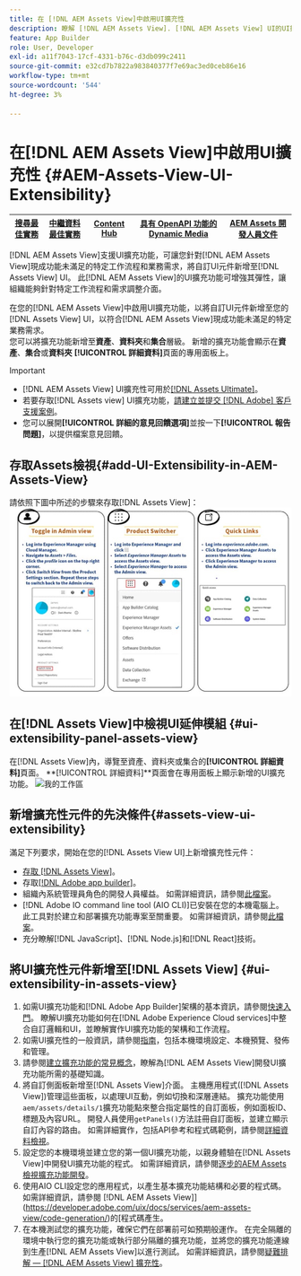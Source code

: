 ```yaml
---
title: 在 [!DNL AEM Assets View]中啟用UI擴充性
description: 瞭解 [!DNL AEM Assets View]. [!DNL AEM Assets View] UI的UI擴充功能可讓您新增自訂UI元件，以符合特定的業務需求。
feature: App Builder
role: User, Developer
exl-id: a11f7043-17cf-4331-b76c-d3db099c2411
source-git-commit: e32cd7b7822a983840377f7e69ac3ed0ceb86e16
workflow-type: tm+mt
source-wordcount: '544'
ht-degree: 3%

---
```


# 在[!DNL AEM Assets View]中啟用UI擴充性 {#AEM-Assets-View-UI-Extensibility}

| [搜尋最佳實務](/help/assets/search-best-practices.md) | [中繼資料最佳實務](/help/assets/metadata-best-practices.md) | [Content Hub](/help/assets/product-overview.md) | [具有 OpenAPI 功能的 Dynamic Media](/help/assets/dynamic-media-open-apis-overview.md) | [AEM Assets 開發人員文件](https://developer.adobe.com/experience-cloud/experience-manager-apis/) |
| ------------- | --------------------------- |---------|----|-----|

[!DNL AEM Assets View]支援UI擴充功能，可讓您針對[!DNL AEM Assets View]現成功能未滿足的特定工作流程和業務需求，將自訂UI元件新增至[!DNL Assets View] UI。 此[!DNL AEM Assets View]的UI擴充功能可增強其彈性，讓組織能夠針對特定工作流程和需求調整介面。

在您的[!DNL AEM Assets View]中啟用UI擴充功能，以將自訂UI元件新增至您的[!DNL Assets View] UI，以符合[!DNL AEM Assets View]現成功能未滿足的特定業務需求。\
您可以將擴充功能新增至&#x200B;**資產**、**資料夾**&#x200B;和&#x200B;**集合**&#x200B;層級。 新增的擴充功能會顯示在&#x200B;**資產**、**集合**&#x200B;或&#x200B;**資料夾** **[!UICONTROL 詳細資料]**&#x200B;頁面的專用面板上。

>[!IMPORTANT]
>
> * [!DNL AEM Assets View] UI擴充性可用於[[!DNL Assets Ultimate]](/help/assets/assets-ultimate-overview.md)。
> * 若要存取[!DNL Assets view] UI擴充功能，[請建立並提交 [!DNL Adobe] 客戶支援案例](https://helpx.adobe.com/tw/enterprise/using/support-for-experience-cloud.html)。
> * 您可以展開&#x200B;**[!UICONTROL 詳細的意見回饋選項]**&#x200B;並按一下&#x200B;**[!UICONTROL 報告問題]**，以提供檔案意見回饋。

## <a id="1"></a>存取Assets檢視{#add-UI-Extensibility-in-AEM-Assets-View}

請依照下圖中所述的步驟來存取[!DNL Assets View]：
![access-assets-view-ui](/help/assets/assets/access-assets-view.jpg)

## 在[!DNL Assets View]中檢視UI延伸模組 {#ui-extensibility-panel-assets-view}

在[!DNL Assets View]內，導覽至資產、資料夾或集合的&#x200B;**[!UICONTROL 詳細資料]**&#x200B;頁面。 **[!UICONTROL 詳細資料]**頁面會在專用面板上顯示新增的UI擴充功能。
![我的工作區](/help/assets/assets/my-workspace-assets-view3.png)

## 新增擴充性元件的先決條件{#assets-view-ui-extensibility}

滿足下列要求，開始在您的[!DNL Assets View UI]上新增擴充性元件：

* [存取 [!DNL Assets View]](#1)。
* 存取[[!DNL Adobe app builder]](https://developer.adobe.com/app-builder/docs/overview/)。
* 組織內系統管理員角色的開發人員權益。 如需詳細資訊，請參閱[此檔案](https://developer.adobe.com/uix/docs/guides/get-access/)。
* [!DNL Adobe IO command line tool (AIO CLI)]已安裝在您的本機電腦上。 此工具對於建立和部署擴充功能專案至關重要。 如需詳細資訊，請參閱[此檔案](https://developer.adobe.com/app-builder/docs/getting_started/#local-environment-set-up)。
* 充分瞭解[!DNL JavaScript]、[!DNL Node.js]和[!DNL React]技術。

## 將UI擴充性元件新增至[!DNL Assets View] {#ui-extensibility-in-assets-view}

1. 如需UI擴充功能和[!DNL Adobe App Builder]架構的基本資訊，請參閱[快速入門](https://developer.adobe.com/uix/docs/getting-started/)。 瞭解UI擴充功能如何在[!DNL Adobe Experience Cloud services]中整合自訂邏輯和UI，並瞭解實作UI擴充功能的架構和工作流程。
1. 如需UI擴充性的一般資訊，請參閱[指南](https://developer.adobe.com/uix/docs/guides/)，包括本機環境設定、本機預覽、發佈和管理。
1. 請參閱[建立擴充功能的常見概念](https://developer.adobe.com/uix/docs/services/aem-assets-view/api/commons/)，瞭解為[!DNL AEM Assets View]開發UI擴充功能所需的基礎知識。
1. 將自訂側面板新增至[!DNL Assets View]介面。 主機應用程式([!DNL Assets View])管理這些面板，以處理UI互動，例如切換和深層連結。 擴充功能使用`aem/assets/details/1`擴充功能點來整合指定屬性的自訂面板，例如面板ID、標題及內容URL。 開發人員使用`getPanels()`方法註冊自訂面板，並建立顯示自訂內容的路由。 如需詳細實作，包括API參考和程式碼範例，請參閱[詳細資料檢視](https://developer.adobe.com/uix/docs/services/aem-assets-view/api/details-view/)。
1. 設定您的本機環境並建立您的第一個UI擴充功能，以親身體驗在[!DNL Assets View]中開發UI擴充功能的程式。 如需詳細資訊，請參閱[逐步的AEM Assets檢視擴充功能開發](https://developer.adobe.com/uix/docs/services/aem-assets-view/extension-development/)。
1. 使用AIO CLI設定您的應用程式，以產生基本擴充功能結構和必要的程式碼。 如需詳細資訊，請參閱 [!DNL AEM Assets View]](https://developer.adobe.com/uix/docs/services/aem-assets-view/code-generation/)的[程式碼產生。
1. 在本機測試您的擴充功能，確保它們在部署前可如預期般運作。 在完全隔離的環境中執行您的擴充功能或執行部分隔離的擴充功能，並將您的擴充功能連線到生產[!DNL AEM Assets View]以進行測試。 如需詳細資訊，請參閱[疑難排解 —  [!DNL AEM Assets View] 擴充性](https://developer.adobe.com/uix/docs/services/aem-assets-view/debug/)。
